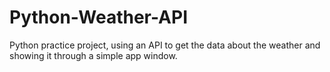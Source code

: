 # Python-Weather-API
Python practice project, using an API to get the data about the weather and showing it through a simple app window.
